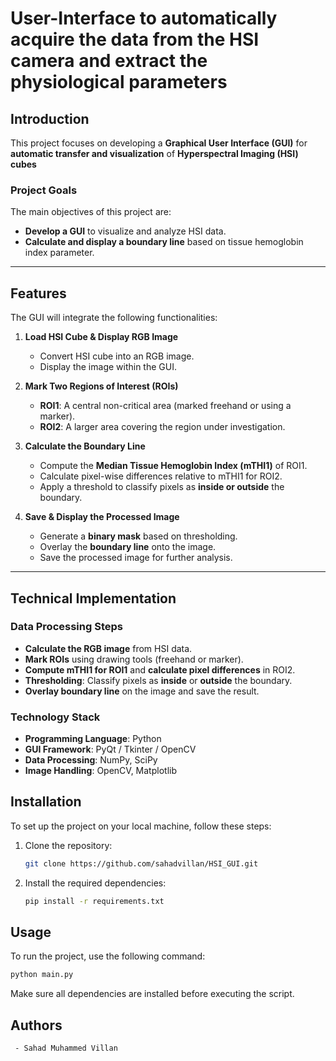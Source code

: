 # User-Interface to automatically acquire the data from the HSI camera and extract the physiological parameters

## Introduction
 This project focuses on developing a **Graphical User Interface (GUI)** for **automatic transfer and visualization** of **Hyperspectral Imaging (HSI) cubes**


### **Project Goals**  
The main objectives of this project are:    
- **Develop a GUI** to visualize and analyze HSI data.  
- **Calculate and display a boundary line** based on  tissue hemoglobin index parameter.  

---

## **Features**  
The GUI will integrate the following functionalities:  

1. **Load HSI Cube & Display RGB Image**  
   - Convert HSI cube into an RGB image.  
   - Display the image within the GUI.  

2. **Mark Two Regions of Interest (ROIs)**  
   - **ROI1**: A central non-critical area (marked freehand or using a marker).  
   - **ROI2**: A larger area covering the region under investigation.  

3. **Calculate the Boundary Line**  
   - Compute the **Median Tissue Hemoglobin Index (mTHI1)** of ROI1.  
   - Calculate pixel-wise differences relative to mTHI1 for ROI2.  
   - Apply a threshold to classify pixels as **inside or outside** the boundary.  

4. **Save & Display the Processed Image**  
   - Generate a **binary mask** based on thresholding.  
   - Overlay the **boundary line** onto the image.  
   - Save the processed image for further analysis.  

---


## **Technical Implementation**  

### **Data Processing Steps**  
  
- **Calculate the RGB image** from HSI data.  
- **Mark ROIs** using drawing tools (freehand or marker).  
- **Compute mTHI1 for ROI1** and **calculate pixel differences** in ROI2.  
- **Thresholding**: Classify pixels as **inside** or **outside** the boundary.  
- **Overlay boundary line** on the image and save the result.  

### **Technology Stack**  
- **Programming Language**: Python  
- **GUI Framework**: PyQt / Tkinter / OpenCV  
- **Data Processing**: NumPy, SciPy  
- **Image Handling**: OpenCV, Matplotlib  



## Installation
To set up the project on your local machine, follow these steps:

1. Clone the repository:
   ```sh
   git clone https://github.com/sahadvillan/HSI_GUI.git
   ```

2. Install the required dependencies:
   ```sh
   pip install -r requirements.txt
   ```

## Usage
To run the project, use the following command:
```sh
python main.py
```

Make sure all dependencies are installed before executing the script.



## Authors
     - Sahad Muhammed Villan





